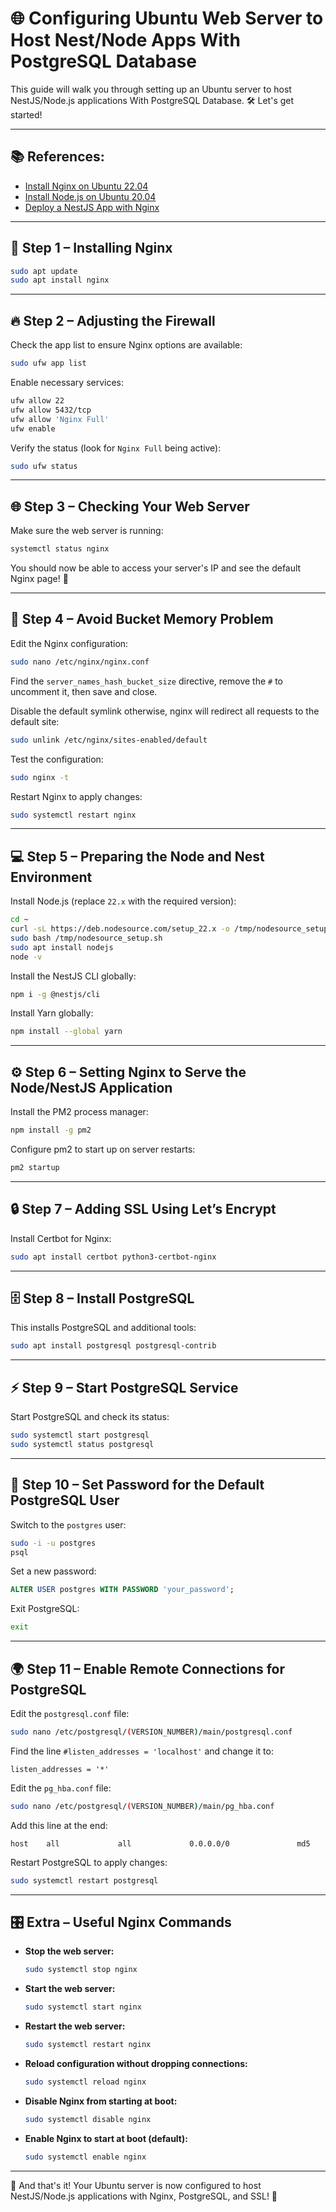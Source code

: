 # 🌐 Configuring Ubuntu Web Server to Host Nest/Node Apps With PostgreSQL Database

This guide will walk you through setting up an Ubuntu server to host NestJS/Node.js applications With PostgreSQL Database. 🛠️ Let's get started!

---

## 📚 References:
- [Install Nginx on Ubuntu 22.04](https://www.digitalocean.com/community/tutorials/how-to-install-nginx-on-ubuntu-22-04)
- [Install Node.js on Ubuntu 20.04](https://www.digitalocean.com/community/tutorials/how-to-install-node-js-on-ubuntu-20-04)
- [Deploy a NestJS App with Nginx](https://www.digitalocean.com/community/tutorials/how-to-deploy-a-nestjs-application-with-nginx-on-ubuntu)

---

## 🚀 Step 1 – Installing Nginx
```bash
sudo apt update
sudo apt install nginx
```

---

## 🔥 Step 2 – Adjusting the Firewall
Check the app list to ensure Nginx options are available:
```bash
sudo ufw app list
```

Enable necessary services:
```bash
ufw allow 22
ufw allow 5432/tcp
ufw allow 'Nginx Full'
ufw enable
```

Verify the status (look for `Nginx Full` being active):
```bash
sudo ufw status
```

---

## 🌐 Step 3 – Checking Your Web Server
Make sure the web server is running:
```bash
systemctl status nginx
```

You should now be able to access your server's IP and see the default Nginx page! 🎉

---

## 🧠 Step 4 – Avoid Bucket Memory Problem
Edit the Nginx configuration:
```bash
sudo nano /etc/nginx/nginx.conf
```

Find the `server_names_hash_bucket_size` directive, remove the `#` to uncomment it, then save and close.

Disable the default symlink otherwise, nginx will redirect all requests to the default site:
```bash
sudo unlink /etc/nginx/sites-enabled/default
```

Test the configuration:
```bash
sudo nginx -t
```

Restart Nginx to apply changes:
```bash
sudo systemctl restart nginx
```

---

## 💻 Step 5 – Preparing the Node and Nest Environment
Install Node.js (replace `22.x` with the required version):
```bash
cd ~
curl -sL https://deb.nodesource.com/setup_22.x -o /tmp/nodesource_setup.sh
sudo bash /tmp/nodesource_setup.sh
sudo apt install nodejs
node -v
```

Install the NestJS CLI globally:
```bash
npm i -g @nestjs/cli
```

Install Yarn globally:
```bash
npm install --global yarn
```

---

## ⚙️ Step 6 – Setting Nginx to Serve the Node/NestJS Application
Install the PM2 process manager:
```bash
npm install -g pm2
```

Configure pm2 to start up on server restarts:
```bash
pm2 startup
```

---

## 🔒 Step 7 – Adding SSL Using Let’s Encrypt
Install Certbot for Nginx:
```bash
sudo apt install certbot python3-certbot-nginx
```

---

## 🗄️ Step 8 – Install PostgreSQL
This installs PostgreSQL and additional tools:
```bash
sudo apt install postgresql postgresql-contrib
```

---

## ⚡ Step 9 – Start PostgreSQL Service
Start PostgreSQL and check its status:
```bash
sudo systemctl start postgresql
sudo systemctl status postgresql
```

---

## 🔑 Step 10 – Set Password for the Default PostgreSQL User
Switch to the `postgres` user:
```bash
sudo -i -u postgres
psql
```

Set a new password:
```sql
ALTER USER postgres WITH PASSWORD 'your_password';
```

Exit PostgreSQL:
```bash
exit
```

---

## 🌍 Step 11 – Enable Remote Connections for PostgreSQL
Edit the `postgresql.conf` file:
```bash
sudo nano /etc/postgresql/(VERSION_NUMBER)/main/postgresql.conf
```

Find the line `#listen_addresses = 'localhost'` and change it to:
```
listen_addresses = '*'
```

Edit the `pg_hba.conf` file:
```bash
sudo nano /etc/postgresql/(VERSION_NUMBER)/main/pg_hba.conf
```

Add this line at the end:
```
host    all             all             0.0.0.0/0               md5
```

Restart PostgreSQL to apply changes:
```bash
sudo systemctl restart postgresql
```

---

## 🎛️ Extra – Useful Nginx Commands
- **Stop the web server:**
  ```bash
  sudo systemctl stop nginx
  ```
- **Start the web server:**
  ```bash
  sudo systemctl start nginx
  ```
- **Restart the web server:**
  ```bash
  sudo systemctl restart nginx
  ```
- **Reload configuration without dropping connections:**
  ```bash
  sudo systemctl reload nginx
  ```
- **Disable Nginx from starting at boot:**
  ```bash
  sudo systemctl disable nginx
  ```
- **Enable Nginx to start at boot (default):**
  ```bash
  sudo systemctl enable nginx
  ```

---

🎉 And that's it! Your Ubuntu server is now configured to host NestJS/Node.js applications with Nginx, PostgreSQL, and SSL! 🚀
